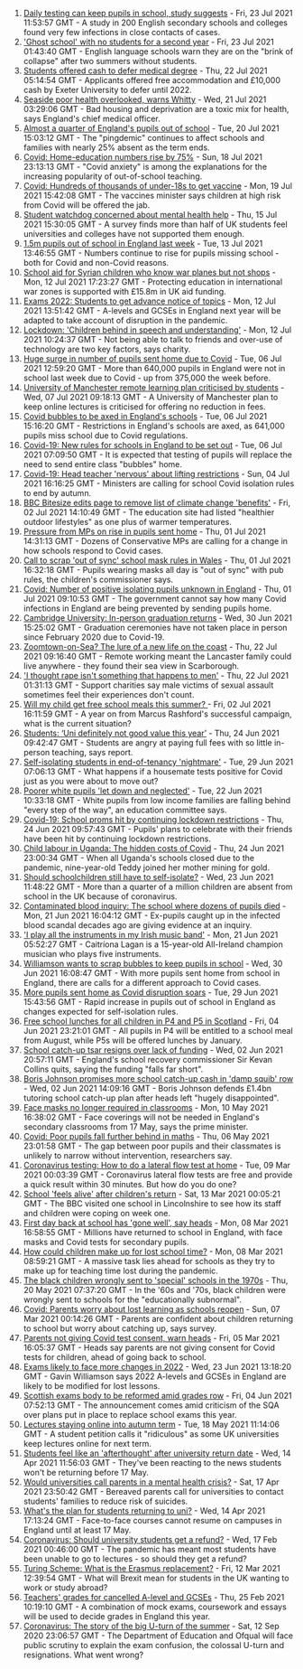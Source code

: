 1. [Daily testing can keep pupils in school, study suggests](https://www.bbc.co.uk/news/health-57930214) - Fri, 23 Jul 2021 11:53:57 GMT - A study in 200 English secondary schools and colleges found very few infections in close contacts of cases.
2. ['Ghost school' with no students for a second year](https://www.bbc.co.uk/news/education-57892935) - Fri, 23 Jul 2021 01:43:40 GMT - English language schools warn they are on the "brink of collapse" after two summers without students.
3. [Students offered cash to defer medical degree](https://www.bbc.co.uk/news/education-57908436) - Thu, 22 Jul 2021 05:14:54 GMT - Applicants offered free accommodation and £10,000 cash by Exeter University to defer until 2022.
4. [Seaside poor health overlooked, warns Whitty](https://www.bbc.co.uk/news/uk-57908387) - Wed, 21 Jul 2021 03:29:06 GMT - Bad housing and deprivation are a toxic mix for health, says England's chief medical officer.
5. [Almost a quarter of England's pupils out of school](https://www.bbc.co.uk/news/education-57901993) - Tue, 20 Jul 2021 15:03:12 GMT - The "pingdemic" continues to affect schools and families with nearly 25% absent as the term ends.
6. [Covid: Home-education numbers rise by 75%](https://www.bbc.co.uk/news/education-57255380) - Sun, 18 Jul 2021 23:13:13 GMT - "Covid anxiety" is among the explanations for the increasing popularity of out-of-school teaching.
7. [Covid: Hundreds of thousands of under-18s to get vaccine](https://www.bbc.co.uk/news/health-57885845) - Mon, 19 Jul 2021 15:42:08 GMT - The vaccines minister says children at high risk from Covid will be offered the jab.
8. [Student watchdog concerned about mental health help](https://www.bbc.co.uk/news/education-57848786) - Thu, 15 Jul 2021 15:30:05 GMT - A survey finds more than half of UK students feel universities and colleges have not supported them enough.
9. [1.5m pupils out of school in England last week](https://www.bbc.co.uk/news/education-57820776) - Tue, 13 Jul 2021 13:46:55 GMT - Numbers continue to rise for pupils missing school - both for Covid and non-Covid reasons.
10. [School aid for Syrian children who know war planes but not shops](https://www.bbc.co.uk/news/education-57797787) - Mon, 12 Jul 2021 17:23:27 GMT - Protecting education in international war zones is supported with £15.8m in UK aid funding.
11. [Exams 2022: Students to get advance notice of topics](https://www.bbc.co.uk/news/education-57808229) - Mon, 12 Jul 2021 13:51:42 GMT - A-levels and GCSEs in England next year will be adapted to take account of disruption in the pandemic.
12. [Lockdown: 'Children behind in speech and understanding'](https://www.bbc.co.uk/news/education-57764096) - Mon, 12 Jul 2021 10:24:37 GMT - Not being able to talk to friends and over-use of technology are two key factors, says charity.
13. [Huge surge in number of pupils sent home due to Covid](https://www.bbc.co.uk/news/education-57723916) - Tue, 06 Jul 2021 12:59:20 GMT - More than 640,000 pupils in England were not in school last week due to Covid - up from 375,000 the week before.
14. [University of Manchester remote learning plan criticised by students](https://www.bbc.co.uk/news/uk-england-manchester-57746712) - Wed, 07 Jul 2021 09:18:13 GMT - A University of Manchester plan to keep online lectures is criticised for offering no reduction in fees.
15. [Covid bubbles to be axed in England's schools](https://www.bbc.co.uk/news/education-57736739) - Tue, 06 Jul 2021 15:16:20 GMT - Restrictions in England's schools are axed, as 641,000 pupils miss school due to Covid regulations.
16. [Covid-19: New rules for schools in England to be set out](https://www.bbc.co.uk/news/uk-57730189) - Tue, 06 Jul 2021 07:09:50 GMT - It is expected that testing of pupils will replace the need to send entire class "bubbles" home.
17. [Covid-19: Head teacher 'nervous' about lifting restrictions](https://www.bbc.co.uk/news/uk-england-birmingham-57712411) - Sun, 04 Jul 2021 16:16:25 GMT - Ministers are calling for school Covid isolation rules to end by autumn.
18. [BBC Bitesize edits page to remove list of climate change 'benefits'](https://www.bbc.co.uk/news/entertainment-arts-57697875) - Fri, 02 Jul 2021 14:10:49 GMT - The education site had listed "healthier outdoor lifestyles" as one plus of warmer temperatures.
19. [Pressure from MPs on rise in pupils sent home](https://www.bbc.co.uk/news/education-57683618) - Thu, 01 Jul 2021 14:31:13 GMT - Dozens of Conservative MPs are calling for a change in how schools respond to Covid cases.
20. [Call to scrap 'out of sync' school mask rules in Wales](https://www.bbc.co.uk/news/uk-wales-57677325) - Thu, 01 Jul 2021 16:32:18 GMT - Pupils wearing masks all day is "out of sync" with pub rules, the children's commissioner says.
21. [Covid: Number of positive isolating pupils unknown in England](https://www.bbc.co.uk/news/health-57671735) - Thu, 01 Jul 2021 09:10:53 GMT - The government cannot say how many Covid infections in England are being prevented by sending pupils home.
22. [Cambridge University: In-person graduation returns](https://www.bbc.co.uk/news/uk-england-cambridgeshire-57667497) - Wed, 30 Jun 2021 15:25:02 GMT - Graduation ceremonies have not taken place in person since February 2020 due to Covid-19.
23. [Zoomtown-on-Sea? The lure of a new life on the coast](https://www.bbc.co.uk/news/uk-57892934) - Thu, 22 Jul 2021 09:16:40 GMT - Remote working meant the Lancaster family could live anywhere - they found their sea view in Scarborough.
24. ['I thought rape isn't something that happens to men'](https://www.bbc.co.uk/news/uk-england-57892684) - Thu, 22 Jul 2021 01:31:13 GMT - Support charities say male victims of sexual assault sometimes feel their experiences don't count.
25. [Will my child get free school meals this summer? ](https://www.bbc.co.uk/news/explainers-53053337) - Fri, 02 Jul 2021 16:11:59 GMT - A year on from Marcus Rashford's successful campaign, what is the current situation?
26. [Students: ‘Uni definitely not good value this year’](https://www.bbc.co.uk/news/education-57586742) - Thu, 24 Jun 2021 09:42:47 GMT - Students are angry at paying full fees with so little in-person teaching, says report.
27. [Self-isolating students in end-of-tenancy 'nightmare'](https://www.bbc.co.uk/news/newsbeat-57644652) - Tue, 29 Jun 2021 07:06:13 GMT - What happens if a housemate tests positive for Covid just as you were about to move out?
28. [Poorer white pupils 'let down and neglected'](https://www.bbc.co.uk/news/education-57558746) - Tue, 22 Jun 2021 10:33:18 GMT - White pupils from low income families are falling behind "every step of the way", an education committee says.
29. [Covid-19: School proms hit by continuing lockdown restrictions](https://www.bbc.co.uk/news/uk-england-cambridgeshire-57555498) - Thu, 24 Jun 2021 09:57:43 GMT - Pupils' plans to celebrate with their friends have been hit by continuing lockdown restrictions.
30. [Child labour in Uganda: The hidden costs of Covid](https://www.bbc.co.uk/news/world-africa-57600657) - Thu, 24 Jun 2021 23:00:34 GMT - When all Uganda's schools closed due to the pandemic, nine-year-old Teddy joined her mother mining for gold.
31. [Should schoolchildren still have to self-isolate?](https://www.bbc.co.uk/news/health-57528279) - Wed, 23 Jun 2021 11:48:22 GMT - More than a quarter of a million children are absent from school in the UK because of coronavirus.
32. [Contaminated blood inquiry: The school where dozens of pupils died](https://www.bbc.co.uk/news/uk-57547366) - Mon, 21 Jun 2021 16:04:12 GMT - Ex-pupils caught up in the infected blood scandal decades ago are giving evidence at an inquiry.
33. ['I play all the instruments in my Irish music band'](https://www.bbc.co.uk/news/uk-northern-ireland-57510337) - Mon, 21 Jun 2021 05:52:27 GMT - Caitríona Lagan is a 15-year-old All-Ireland champion musician who plays five instruments.
34. [Williamson wants to scrap bubbles to keep pupils in school](https://www.bbc.co.uk/news/education-57664192) - Wed, 30 Jun 2021 16:08:47 GMT - With more pupils sent home from school in England, there are calls for a different approach to Covid cases.
35. [More pupils sent home as Covid disruption soars](https://www.bbc.co.uk/news/education-57640397) - Tue, 29 Jun 2021 15:43:56 GMT - Rapid increase in pupils out of school in England as changes expected for self-isolation rules.
36. [Free school lunches for all children in P4 and P5 in Scotland](https://www.bbc.co.uk/news/uk-scotland-57359072) - Fri, 04 Jun 2021 23:21:01 GMT - All pupils in P4 will be entitled to a school meal from August, while P5s will be offered lunches by January.
37. [School catch-up tsar resigns over lack of funding](https://www.bbc.co.uk/news/education-57335558) - Wed, 02 Jun 2021 20:57:11 GMT - England's school recovery commissioner Sir Kevan Collins quits, saying the funding "falls far short".
38. [Boris Johnson promises more school catch-up cash in 'damp squib' row](https://www.bbc.co.uk/news/education-57320450) - Wed, 02 Jun 2021 14:09:16 GMT - Boris Johnson defends £1.4bn tutoring school catch-up plan after heads left "hugely disappointed".
39. [Face masks no longer required in classrooms](https://www.bbc.co.uk/news/education-57059407) - Mon, 10 May 2021 16:38:02 GMT - Face coverings will not be needed in England's secondary classrooms from 17 May, says the prime minister.
40. [Covid: Poor pupils fall further behind in maths](https://www.bbc.co.uk/news/education-56996245) - Thu, 06 May 2021 23:01:58 GMT - The gap between poor pupils and their classmates is unlikely to narrow without intervention, researchers say.
41. [Coronavirus testing: How to do a lateral flow test at home](https://www.bbc.co.uk/news/health-56326456) - Tue, 09 Mar 2021 00:03:39 GMT - Coronavirus lateral flow tests are free and provide a quick result within 30 minutes. But how do you do one?
42. [School 'feels alive' after children's return](https://www.bbc.co.uk/news/education-56375885) - Sat, 13 Mar 2021 00:05:21 GMT - The BBC visited one school in Lincolnshire to see how its staff and children were coping on week one.
43. [First day back at school has 'gone well', say heads](https://www.bbc.co.uk/news/education-56293639) - Mon, 08 Mar 2021 16:58:55 GMT - Millions have returned to school in England, with face masks and Covid tests for secondary pupils.
44. [How could children make up for lost school time?](https://www.bbc.co.uk/news/explainers-55938837) - Mon, 08 Mar 2021 08:59:21 GMT - A massive task lies ahead for schools as they try to make up for teaching time lost during the pandemic.
45. [The black children wrongly sent to 'special' schools in the 1970s](https://www.bbc.co.uk/news/uk-57099654) - Thu, 20 May 2021 07:37:20 GMT - In the '60s and '70s, black children were wrongly sent to schools for the "educationally subnormal".
46. [Covid: Parents worry about lost learning as schools reopen](https://www.bbc.co.uk/news/education-56292525) - Sun, 07 Mar 2021 00:14:26 GMT - Parents are confident about children returning to school but worry about catching up, says survey.
47. [Parents not giving Covid test consent, warn heads](https://www.bbc.co.uk/news/education-56297590) - Fri, 05 Mar 2021 16:05:37 GMT - Heads say parents are not giving consent for Covid tests for children, ahead of going back to school.
48. [Exams likely to face more changes in 2022](https://www.bbc.co.uk/news/education-57579211) - Wed, 23 Jun 2021 13:18:20 GMT - Gavin Williamson says 2022 A-levels and GCSEs in England are likely to be modified for lost lessons.
49. [Scottish exams body to be reformed amid grades row](https://www.bbc.co.uk/news/uk-scotland-scotland-politics-57346742) - Fri, 04 Jun 2021 07:52:13 GMT - The announcement comes amid criticism of the SQA over plans put in place to replace school exams this year.
50. [Lectures staying online into autumn term](https://www.bbc.co.uk/news/education-57150071) - Tue, 18 May 2021 11:14:06 GMT - A student petition calls it "ridiculous" as some UK universities keep lectures online for next term.
51. [Students feel like an 'afterthought' after university return date](https://www.bbc.co.uk/news/newsbeat-56727151) - Wed, 14 Apr 2021 11:56:03 GMT - They've been reacting to the news students won't be returning before 17 May.
52. [Would universities call parents in a mental health crisis?](https://www.bbc.co.uk/news/education-56763189) - Sat, 17 Apr 2021 23:50:42 GMT - Bereaved parents call for universities to contact students' families to reduce risk of suicides.
53. [What's the plan for students returning to uni?](https://www.bbc.co.uk/news/explainers-52753913) - Wed, 14 Apr 2021 17:13:24 GMT - Face-to-face courses cannot resume on campuses in England until at least 17 May.
54. [Coronavirus: Should university students get a refund?](https://www.bbc.co.uk/news/education-56083667) - Wed, 17 Feb 2021 00:46:00 GMT - The pandemic has meant most students have been unable to go to lectures - so should they get a refund?
55. [Turing Scheme: What is the Erasmus replacement?](https://www.bbc.co.uk/news/education-47293927) - Fri, 12 Mar 2021 12:39:54 GMT - What will Brexit mean for students in the UK wanting to work or study abroad?
56. [Teachers' grades for cancelled A-level and GCSEs](https://www.bbc.co.uk/news/education-56157413) - Thu, 25 Feb 2021 10:19:10 GMT - A combination of mock exams, coursework and essays will be used to decide grades in England this year.
57. [Coronavirus: The story of the big U-turn of the summer](https://www.bbc.co.uk/news/education-54103612) - Sat, 12 Sep 2020 23:06:57 GMT - The Department of Education and Ofqual will face public scrutiny to explain the exam confusion, the colossal U-turn and resignations. What went wrong?
